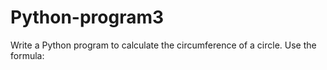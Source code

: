 # Python-program3
Write a Python program to calculate the circumference of a circle. Use the formula:
